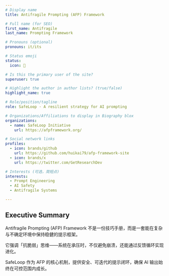 ```yaml
---
# Display name
title: Antifragile Prompting (AFP) Framework

# Full name (for SEO)
first_name: Antifragile
last_name: Prompting Framework

# Pronouns (optional)
pronouns: it/its

# Status emoji
status:
  icon: 📄

# Is this the primary user of the site?
superuser: true

# Highlight the author in author lists? (true/false)
highlight_name: true

# Role/position/tagline
role: SafeLoop · A resilient strategy for AI prompting

# Organizations/Affiliations to display in Biography blox
organizations:
  - name: SafeLoop Initiative
    url: https://afpframework.org/

# Social network links
profiles:
  - icon: brands/github
    url: https://github.com/huikai79/afp-framework-site
  - icon: brands/x
    url: https://twitter.com/GetResearchDev

# Interests (可选，简短点)
interests:
  - Prompt Engineering
  - AI Safety
  - Antifragile Systems

---
```


## Executive Summary

Antifragile Prompting (AFP) Framework 不是一份技巧手册，而是一套能在复杂与不确定环境中保持稳健的提示框架。  

它强调「抗脆弱」思维——系统在承压时，不仅避免崩溃，还能通过反馈循环实现进化。  

SafeLoop 作为 AFP 的核心机制，提供安全、可迭代的提示闭环，确保 AI 输出始终在可控范围内成长。
